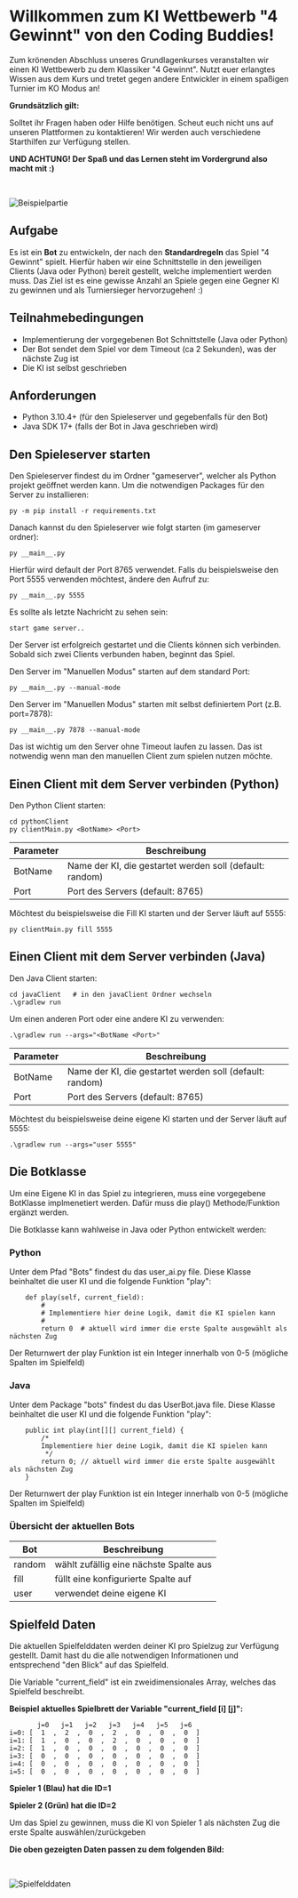 # Willkommen zum KI Wettbewerb "4 Gewinnt" von den Coding Buddies!

Zum krönenden Abschluss unseres Grundlagenkurses veranstalten wir einen KI Wettbewerb zu dem Klassiker "4 Gewinnt".
Nutzt euer erlangtes Wissen aus dem Kurs und tretet gegen andere Entwickler in einem spaßigen Turnier im KO Modus an!

**Grundsätzlich gilt:**

Solltet ihr Fragen haben oder Hilfe benötigen. Scheut euch nicht uns auf unseren Plattformen zu kontaktieren! Wir werden
auch verschiedene Starthilfen zur Verfügung stellen.

**UND ACHTUNG! Der Spaß und das Lernen steht im Vordergrund also macht mit :)**

<br>

![Beispielpartie](example.jpg)

## Aufgabe

Es ist ein **Bot** zu entwickeln, der nach den **Standardregeln** das Spiel "4 Gewinnt" spielt. Hierfür haben wir eine
Schnittstelle in den jeweiligen Clients (Java oder Python) bereit gestellt, welche implementiert werden muss. Das Ziel
ist es eine gewisse Anzahl an Spiele gegen eine Gegner KI zu gewinnen und als Turniersieger hervorzugehen! :)

## Teilnahmebedingungen

- Implementierung der vorgegebenen Bot Schnittstelle (Java oder Python)
- Der Bot sendet dem Spiel vor dem Timeout (ca 2 Sekunden), was der nächste Zug ist
- Die KI ist selbst geschrieben

## Anforderungen

- Python 3.10.4+ (für den Spieleserver und gegebenfalls für den Bot)
- Java SDK 17+  (falls der Bot in Java geschrieben wird)

## Den Spieleserver starten

Den Spieleserver findest du im Ordner "gameserver", welcher als Python projekt geöffnet werden kann.
Um die notwendigen Packages für den Server zu installieren:

```
py -m pip install -r requirements.txt
```

Danach kannst du den Spieleserver wie folgt starten (im gameserver ordner):

```  
py __main__.py
``` 

Hierfür wird default der Port 8765 verwendet. Falls du beispielsweise den Port 5555 
verwenden möchtest, ändere den Aufruf zu:

```  
py __main__.py 5555
```

Es sollte als letzte Nachricht zu sehen sein:

```  
start game server..
```

Der Server ist erfolgreich gestartet und die Clients können sich verbinden.
Sobald sich zwei Clients verbunden haben, beginnt das Spiel.

Den Server im "Manuellen Modus" starten auf dem standard Port:
```
py __main__.py --manual-mode
```
Den Server im "Manuellen Modus" starten mit selbst definiertem Port (z.B. port=7878):
```
py __main__.py 7878 --manual-mode
```
Das ist wichtig um den Server ohne Timeout laufen zu lassen. 
Das ist notwendig wenn man den manuellen Client zum spielen nutzen möchte.


## Einen Client mit dem Server verbinden (Python)

Den Python Client starten:

```  
cd pythonClient
py clientMain.py <BotName> <Port>
``` 

| Parameter | Beschreibung                                             |
|-----------|----------------------------------------------------------|
| BotName   | Name der KI, die gestartet werden soll (default: random) |
| Port      | Port des Servers (default: 8765)                         |

Möchtest du beispielsweise die Fill KI starten und der Server läuft auf 5555:

```  
py clientMain.py fill 5555
```

## Einen Client mit dem Server verbinden (Java)

Den Java Client starten:

```  
cd javaClient   # in den javaClient Ordner wechseln
.\gradlew run
```

Um einen anderen Port oder eine andere KI zu verwenden:

```  
.\gradlew run --args="<BotName <Port>"
``` 

| Parameter | Beschreibung                                             |
|-----------|----------------------------------------------------------|
| BotName   | Name der KI, die gestartet werden soll (default: random) |
| Port      | Port des Servers (default: 8765)                         |

Möchtest du beispielsweise deine eigene KI starten und der Server läuft auf 5555:

```  
.\gradlew run --args="user 5555"
``` 

## Die Botklasse

Um eine Eigene KI in das Spiel zu integrieren, muss eine vorgegebene BotKlasse implmenetiert werden.
Dafür muss die play() Methode/Funktion ergänzt werden.

Die Botklasse kann wahlweise in Java oder Python entwickelt werden:

### Python

Unter dem Pfad "Bots" findest du das user_ai.py file.
Diese Klasse beinhaltet die user KI und die folgende Funktion "play":

```
    def play(self, current_field):
        #
        # Implementiere hier deine Logik, damit die KI spielen kann
        #
        return 0  # aktuell wird immer die erste Spalte ausgewählt als nächsten Zug
```

Der Returnwert der play Funktion ist ein Integer innerhalb von 0-5 (mögliche Spalten im Spielfeld)

### Java

Unter dem Package "bots" findest du das UserBot.java file.
Diese Klasse beinhaltet die user KI und die folgende Funktion "play":

```
    public int play(int[][] current_field) {
        /*
        Implementiere hier deine Logik, damit die KI spielen kann
         */
        return 0; // aktuell wird immer die erste Spalte ausgewählt als nächsten Zug
    }
```

Der Returnwert der play Funktion ist ein Integer innerhalb von 0-5 (mögliche Spalten im Spielfeld)

### Übersicht der aktuellen Bots

| Bot    | Beschreibung                           |
|--------|----------------------------------------|
| random | wählt zufällig eine nächste Spalte aus |
| fill   | füllt eine konfigurierte Spalte auf    |
| user | verwendet deine eigene KI              |

## Spielfeld Daten

Die aktuellen Spielfelddaten werden deiner KI pro Spielzug zur Verfügung gestellt.
Damit hast du die alle notwendigen Informationen und entsprechend "den Blick" auf das Spielfeld.

Die Variable "current_field" ist ein zweidimensionales Array, welches das Spielfeld beschreibt.

**Beispiel aktuelles Spielbrett der Variable "current_field [i] [j]":**
```  
       j=0   j=1   j=2   j=3   j=4   j=5   j=6 
i=0: [  1  ,  2  ,  0  ,  2  ,  0  ,  0  ,  0  ]
i=1: [  1  ,  0  ,  0  ,  2  ,  0  ,  0  ,  0  ]
i=2: [  1  ,  0  ,  0  ,  0  ,  0  ,  0  ,  0  ]
i=3: [  0  ,  0  ,  0  ,  0  ,  0  ,  0  ,  0  ]
i=4: [  0  ,  0  ,  0  ,  0  ,  0  ,  0  ,  0  ]
i=5: [  0  ,  0  ,  0  ,  0  ,  0  ,  0  ,  0  ]
```  

**Spieler 1 (Blau) hat die ID=1**

**Spieler 2 (Grün) hat die ID=2**

Um das Spiel zu gewinnen, muss die KI von Spieler 1 als nächsten Zug 
die erste Spalte auswählen/zurückgeben

**Die oben gezeigten Daten passen zu dem folgenden Bild:**

<br>

![Spielfelddaten](board_example.png)
